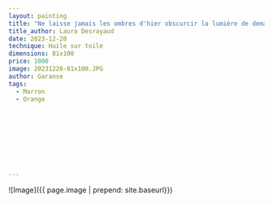 ```yaml
---
layout: painting
title: "Ne laisse jamais les ombres d'hier obscurcir la lumière de demain." 
title_author: Laura Desrayaud                                                        
date: 2023-12-20
technique: Huile sur toile 
dimensions: 81x100
price: 1000
image: 20231220-81x100.JPG
author: Garanse
tags:
  - Marron
  - Orange
  
  
  
  
  
  
  
  
  
---
```

![Image]({{ page.image | prepend: site.baseurl}})

